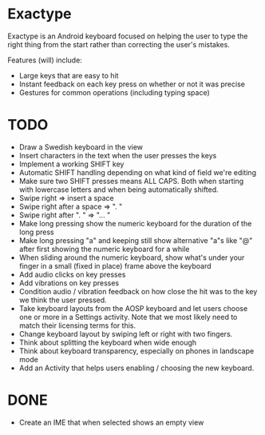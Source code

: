 # Exactype

Exactype is an Android keyboard focused on helping the user to type the right thing from the start
rather than correcting the user's mistakes.

Features (will) include:
* Large keys that are easy to hit
* Instant feedback on each key press on whether or not it was precise
* Gestures for common operations (including typing space)

# TODO
* Draw a Swedish keyboard in the view
* Insert characters in the text when the user presses the keys
* Implement a working SHIFT key
* Automatic SHIFT handling depending on what kind of field we're editing
* Make sure two SHIFT presses means ALL CAPS. Both when starting with lowercase letters and when
being automatically shifted.
* Swipe right => insert a space
* Swipe right after a space => ". "
* Swipe right after ". " => "... "
* Make long pressing show the numeric keyboard for the duration of the long press
* Make long pressing "a" and keeping still show alternative "a"s like "@" after first showing the
numeric keyboard for a while
* When sliding around the numeric keyboard, show what's under your finger in a small (fixed in
place) frame above the keyboard
* Add audio clicks on key presses
* Add vibrations on key presses
* Condition audio / vibration feedback on how close the hit was to the key we think the user
pressed.
* Take keyboard layouts from the AOSP keyboard and let users choose one or more in a Settings
activity. Note that we most likely need to match their licensing terms for this.
* Change keyboard layout by swiping left or right with two fingers.
* Think about splitting the keyboard when wide enough
* Think about keyboard transparency, especially on phones in landscape mode
* Add an Activity that helps users enabling / choosing the new keyboard.

# DONE
* Create an IME that when selected shows an empty view
